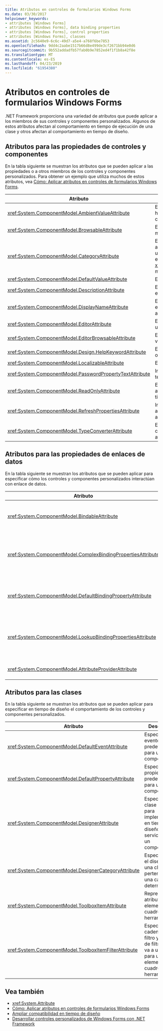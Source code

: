 ```yaml
---
title: Atributos en controles de formularios Windows Forms
ms.date: 03/30/2017
helpviewer_keywords:
- attributes [Windows Forms]
- attributes [Windows Forms], data binding properties
- attributes [Windows Forms], control properties
- attributes [Windows Forms], classes
ms.assetid: 2c5640e9-6c6c-49d7-a5e4-a768f6be7853
ms.openlocfilehash: 9dd4c2aabe1517b66d8e499de3cf2671bb94e0d6
ms.sourcegitcommit: 9b552addadfb57fab0b9e7852ed4f1f1b8a42f8e
ms.translationtype: MT
ms.contentlocale: es-ES
ms.lasthandoff: 04/23/2019
ms.locfileid: "61954380"
---
```

# <a name="attributes-in-windows-forms-controls"></a>Atributos en controles de formularios Windows Forms
.NET Framework proporciona una variedad de atributos que puede aplicar a los miembros de sus controles y componentes personalizados. Algunos de estos atributos afectan al comportamiento en tiempo de ejecución de una clase y otros afectan al comportamiento en tiempo de diseño.  
  
## <a name="attributes-for-control-and-component-properties"></a>Atributos para las propiedades de controles y componentes  
 En la tabla siguiente se muestran los atributos que se pueden aplicar a las propiedades o a otros miembros de los controles y componentes personalizados. Para obtener un ejemplo que utiliza muchos de estos atributos, vea [Cómo: Aplicar atributos en controles de formularios Windows Forms](how-to-apply-attributes-in-windows-forms-controls.md).  
  
|Atributo|Descripción|  
|---------------|-----------------|  
|<xref:System.ComponentModel.AmbientValueAttribute>|Especifica el valor para pasar a una propiedad que hace que esta obtenga su valor de otro origen. Esto se conoce como *ambiente*.|  
|<xref:System.ComponentModel.BrowsableAttribute>|Especifica si una propiedad o un evento se debería mostrar en una ventana **Propiedades**.|  
|<xref:System.ComponentModel.CategoryAttribute>|Especifica el nombre de la categoría en la que se va a agrupar la propiedad o evento cuando se muestre en un <xref:System.Windows.Forms.PropertyGrid> establecer control <xref:System.Windows.Forms.PropertySort.Categorized> modo.|  
|<xref:System.ComponentModel.DefaultValueAttribute>|Especifica el valor predeterminado de una propiedad.|  
|<xref:System.ComponentModel.DescriptionAttribute>|Especifica una descripción para una propiedad o evento.|  
|<xref:System.ComponentModel.DisplayNameAttribute>|Especifica el nombre para mostrar de una propiedad, evento o método `public void` que no toma ningún argumento.|  
|<xref:System.ComponentModel.EditorAttribute>|Especifica el editor que se va a utilizar para cambiar una propiedad.|  
|<xref:System.ComponentModel.EditorBrowsableAttribute>|Especifica que una propiedad o un método son visibles en un editor.|  
|<xref:System.ComponentModel.Design.HelpKeywordAttribute>|Especifica la palabra clave de contexto para una clase o miembro.|  
|<xref:System.ComponentModel.LocalizableAttribute>|Especifica si se debería localizar una propiedad.|  
|<xref:System.ComponentModel.PasswordPropertyTextAttribute>|Indica los caracteres que ocultan la representación del texto de un objeto, como asteriscos.|  
|<xref:System.ComponentModel.ReadOnlyAttribute>|Especifica si la propiedad a la que se enlaza este atributo es de solo lectura o de lectura y escritura en tiempo de diseño.|  
|<xref:System.ComponentModel.RefreshPropertiesAttribute>|Indica que la cuadrícula de la propiedad debería actualizarse cuando cambia el valor de propiedad asociado.|  
|<xref:System.ComponentModel.TypeConverterAttribute>|Especifica el tipo que se debe utilizar como convertidor para el objeto al que está enlazado este atributo.|  
  
## <a name="attributes-for-data-binding-properties"></a>Atributos para las propiedades de enlaces de datos  
 En la tabla siguiente se muestran los atributos que se pueden aplicar para especificar cómo los controles y componentes personalizados interactúan con enlace de datos.  
  
|Atributo|Descripción|  
|---------------|-----------------|  
|<xref:System.ComponentModel.BindableAttribute>|Especifica si una propiedad se utiliza normalmente para enlace.|  
|<xref:System.ComponentModel.ComplexBindingPropertiesAttribute>|Especifica las propiedades del origen de datos y del miembro de datos para un componente.|  
|<xref:System.ComponentModel.DefaultBindingPropertyAttribute>|Especifica la propiedad de enlace predeterminada para un componente.|  
|<xref:System.ComponentModel.LookupBindingPropertiesAttribute>|Especifica las propiedades del origen de datos y del miembro de datos para un componente.|  
|<xref:System.ComponentModel.AttributeProviderAttribute>|Habilita la redirección del atributo.|  
  
## <a name="attributes-for-classes"></a>Atributos para las clases  
 En la tabla siguiente se muestran los atributos que se pueden aplicar para especificar en tiempo de diseño el comportamiento de los controles y componentes personalizados.  
  
|Atributo|Descripción|  
|---------------|-----------------|  
|<xref:System.ComponentModel.DefaultEventAttribute>|Especifica el evento predeterminado para un componente.|  
|<xref:System.ComponentModel.DefaultPropertyAttribute>|Especifica la propiedad predeterminada para un componente.|  
|<xref:System.ComponentModel.DesignerAttribute>|Especifica la clase utilizada para implementar, en tiempo de diseño, los servicios para un componente.|  
|<xref:System.ComponentModel.DesignerCategoryAttribute>|Especifica que el diseñador de una clase pertenece a una categoría determinada.|  
|<xref:System.ComponentModel.ToolboxItemAttribute>|Representa un atributo de un elemento del cuadro de herramientas.|  
|<xref:System.ComponentModel.ToolboxItemFilterAttribute>|Especifica la cadena del filtro y el tipo de filtro que se va a utilizar para un elemento del cuadro de herramientas.|  
  
## <a name="see-also"></a>Vea también

- <xref:System.Attribute>
- [Cómo: Aplicar atributos en controles de formularios Windows Forms](how-to-apply-attributes-in-windows-forms-controls.md)
- [Ampliar compatibilidad en tiempo de diseño](https://docs.microsoft.com/previous-versions/visualstudio/visual-studio-2013/37899azc(v=vs.120))
- [Desarrollar controles personalizados de Windows Forms con .NET Framework](developing-custom-windows-forms-controls.md)
